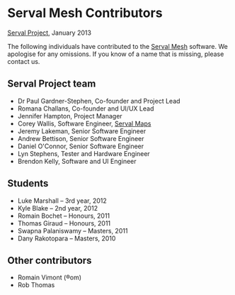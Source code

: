 Serval Mesh Contributors
========================
[Serval Project][], January 2013

The following individuals have contributed to the [Serval Mesh][] software.  We
apologise for any omissions.  If you know of a name that is missing, please
contact us.

Serval Project team
-------------------
 * Dr Paul Gardner-Stephen, Co-founder and Project Lead
 * Romana Challans, Co-founder and UI/UX Lead
 * Jennifer Hampton, Project Manager
 * Corey Wallis, Software Engineer, [Serval Maps][]
 * Jeremy Lakeman, Senior Software Engineer
 * Andrew Bettison, Senior Software Engineer
 * Daniel O'Connor, Senior Software Engineer
 * Lyn Stephens, Tester and Hardware Engineer
 * Brendon Kelly, Software and UI Engineer

Students
--------
 * Luke Marshall – 3rd year, 2012
 * Kyle Blake – 2nd year, 2012
 * Romain Bochet – Honours, 2011
 * Thomas Giraud – Honours, 2011
 * Swapna Palaniswamy – Masters, 2011
 * Dany Rakotopara – Masters, 2010

Other contributors
------------------
 * Romain Vimont (®om)
 * Rob Thomas


[Serval Project]: http://www.servalproject.org/
[Serval Mesh]: https://play.google.com/store/apps/details?id=org.servalproject
[Serval Maps]: http://developer.servalproject.org/dokuwiki/doku.php?id=content:servalmaps:main_page
